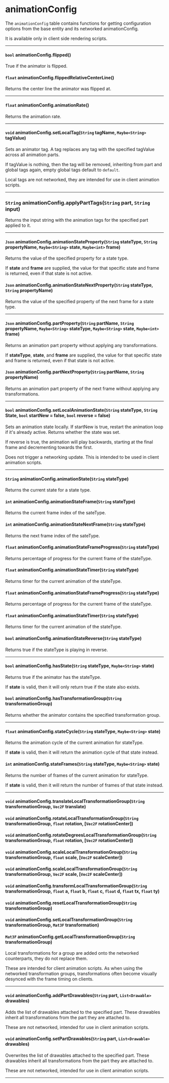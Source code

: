 # animationConfig

The `animationConfig` table contains functions for getting configuration options from the base entity and its networked animationConfig.

It is available only in client side rendering scripts.

---

#### `bool` animationConfig.flipped()
True if the animator is flipped.

#### `float` animationConfig.flippedRelativeCenterLine()
Returns the center line the animator was flipped at.

---

#### `float` animationConfig.animationRate()
Returns the animation rate.

---

#### `void` animationConfig.setLocalTag(`String` tagName, `Maybe<String>` tagValue)

Sets an animator tag. A tag replaces any tag <tagName> with the specified tagValue across all animation parts.

If tagValue is nothing, then the tag will be removed, inheriting from part and global tags again, empty global tags default to `default`.

Local tags are not networked, they are intended for use in client animation scripts.

---

### `String` animationConfig.applyPartTags(`String` part, `String` input)

Returns the input string with the animation tags for the specified part applied to it.

---

#### `Json` animationConfig.animationStateProperty(`String` stateType, `String` propertyName, `Maybe<String>` state, `Maybe<int>` frame)

Returns the value of the specified property for a state type.

If **state** and **frame** are supplied, the value for that specific state and frame is returned, even if that state is not active.

#### `Json` animationConfig.animationStateNextProperty(`String` stateType, `String` propertyName)

Returns the value of the specified property of the next frame for a state type.

---

#### `Json` animationConfig.partProperty(`String` partName, `String` propertyName, `Maybe<String>` stateType, `Maybe<String>` state, `Maybe<int>` frame)

Returns an animation part property without applying any transformations.

If **stateType**, **state**, and **frame** are supplied, the value for that specific state and frame is returned, even if that state is not active.

#### `Json` animationConfig.partNextProperty(`String` partName, `String` propertyName)

Returns an animation part property of the next frame without applying any transformations.

---

#### `bool` animationConfig.setLocalAnimationState(`String` stateType, `String` State, `bool` startNew = false, `bool` reverse = false)

Sets an animation state locally. If startNew is true, restart the animation loop if it's already active. Returns whether the state was set.

If reverse is true, the animation will play backwards, starting at the final frame and decrementing towards the first.

Does not trigger a networking update. This is intended to be used in client animation scripts.

---

#### `String` animationConfig.animationState(`String` stateType)

Returns the current state for a state type.

#### `int` animationConfig.animationStateFrame(`String` stateType)

Returns the current frame index of the sateType.

#### `int` animationConfig.animationStateNextFrame(`String` stateType)

Returns the next frame index of the sateType.

#### `float` animationConfig.animationStateFrameProgress(`String` stateType)

Returns percentage of progress for the current frame of the stateType.

#### `float` animationConfig.animationStateTimer(`String` stateType)

Returns timer for the current animation of the stateType.

#### `float` animationConfig.animationStateFrameProgress(`String` stateType)

Returns percentage of progress for the current frame of the stateType.

#### `float` animationConfig.animationStateTimer(`String` stateType)

Returns timer for the current animation of the stateType.

#### `bool` animationConfig.animationStateReverse(`String` stateType)

Returns true if the stateType is playing in reverse.

---

#### `bool` animationConfig.hasState(`String` stateType, `Maybe<String>` state)

Returns true if the animator has the stateType.

If **state** is valid, then it will only return true if the state also exists.

#### `bool` animationConfig.hasTransformationGroup(`String` transformationGroup)

Returns whether the animator contains the specified transformation group.

---

#### `float` animationConfig.stateCycle(`String` stateType, `Maybe<String>` state)

Returns the animation cycle of the current animation for stateType.

If **state** is valid, then it will return the animation cycle of that state instead.

#### `int` animationConfig.stateFrames(`String` stateType, `Maybe<String>` state)

Returns the number of frames of the current animation for stateType.

If **state** is valid, then it will return the number of frames of that state instead.

---

#### `void` animationConfig.translateLocalTransformationGroup(`String` transformationGroup, `Vec2F` translate)
#### `void` animationConfig.rotateLocalTransformationGroup(`String` transformationGroup, `float` rotation, [`Vec2F` rotationCenter])
#### `void` animationConfig.rotateDegreesLocalTransformationGroup(`String` transformationGroup, `float` rotation, [`Vec2F` rotationCenter])
#### `void` animationConfig.scaleLocalTransformationGroup(`String` transformationGroup, `float` scale, [`Vec2F` scaleCenter])
#### `void` animationConfig.scaleLocalTransformationGroup(`String` transformationGroup, `Vec2F` scale, [`Vec2F` scaleCenter])
#### `void` animationConfig.transformLocalTransformationGroup(`String` transformationGroup, `float` a, `float` b, `float` c, `float` d, `float` tx, `float` ty)
#### `void` animationConfig.resetLocalTransformationGroup(`String` transformationGroup)
#### `void` animationConfig.setLocalTransformationGroup(`String` transformationGroup, `Mat3F` transformation)
#### `Mat3F` animationConfig.getLocalTransformationGroup(`String` transformationGroup)

Local transformations for a group are added onto the networked counterparts, they do not replace them.

These are intended for client animation scripts. As when using the networked transformation groups, transformations often become visually desynced with the frame timing on clients.

---
#### `void` animationConfig.addPartDrawables(`String` part, `List<Drawable>` drawables)

Adds the list of drawables attached to the specified part. These drawables inherit all transformations from the part they are attached to.

These are not networked, intended for use in client animation scripts.

#### `void` animationConfig.setPartDrawables(`String` part, `List<Drawable>` drawables)

Overwrites the list of drawables attached to the specified part. These drawables inherit all transformations from the part they are attached to.

These are not networked, intended for use in client animation scripts.

---
